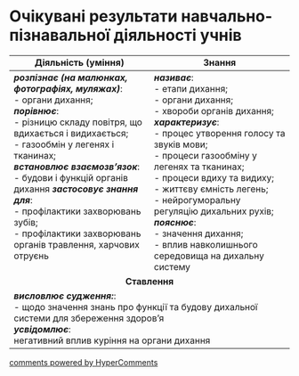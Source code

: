 <div id="hypercomments_widget" class="js-hypercomments-widget invisible"></div>

# Очікувані результати навчально-пізнавальної діяльності учнів

<table>
  <tr>
    <td width="50%" align="center"><b>Діяльність (уміння)</b></td>
    <td width="50%" align="center"><b>Знання</b></td>
  </tr>
<tbody>
  <tr>
<td width="50%" style="vertical-align:top !important;">
<b><i>розпізнає (на малюнках, фотографіях, муляжах)</i></b>:<br>
- органи дихання;<br>
<b><i>порівнює</i></b>: <br>
- різницю складу повітря, що вдихається і видихається;<br>
- газообмін у легенях і тканинах;<br>
<b><i>встановлює взаємозв’язок</i></b>:<br>
- будови і функцій органів дихання 
<b><i>застосовує знання для</i></b>: <br>
- профілактики захворювань зубів; <br>
- профілактики захворювань органів травлення, харчових отруєнь
</td>
<td width="50%" style="vertical-align:top !important;">
<b><i>називає</i></b>: <br>
- етапи дихання;<br>
- органи дихання; <br>
- хвороби органів дихання; <br>
<b><i>характеризує</i></b>: <br>
- процес утворення голосу та звуків мови;<br>
- процеси газообміну у легенях та тканинах;<br>
- процеси вдиху та видиху;<br>
- життєву ємність легень;<br>
- нейрогуморальну регуляцію дихальних рухів;<br>
<b><i>пояснює</i></b>: <br>
- значення дихання;<br>
- вплив навколишнього середовища на дихальну систему<br>
</td>
  </tr>
    <tr>
<td align="center" colspan="2" width="100%" style="vertical-align:top !important;">
<b>Ставлення</b>
</td>
  </tr>
    <tr>
<td colspan="2" width="100%" style="vertical-align:top !important;">
<b><i> висловлює судження:</i></b>:<br>
- щодо значення знань про функції та будову дихальної системи для збереження здоров’я<br>
<b><i>усвідомлює</i></b>:<br>
негативний вплив куріння на органи дихання<br>
  </tr>
</table>

<div class="js-hypercomments-container">
<a href="http://hypercomments.com" class="hc-link" title="comments widget">comments powered by HyperComments</a>
</div>